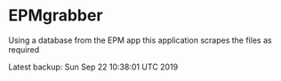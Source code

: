 # EPMgrabber
Using a database from the EPM app this application scrapes the files as required


Latest backup: Sun Sep 22 10:38:01 UTC 2019
